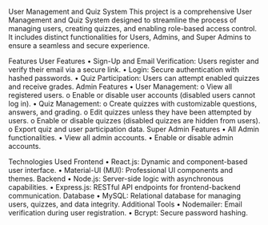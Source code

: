 User Management and Quiz System
This project is a comprehensive User Management and Quiz System designed to streamline the process of managing users, creating quizzes, and enabling role-based access control. It includes distinct functionalities for Users, Admins, and Super Admins to ensure a seamless and secure experience.

Features
User Features
•	Sign-Up and Email Verification: Users register and verify their email via a secure link.
•	Login: Secure authentication with hashed passwords.
•	Quiz Participation: Users can attempt enabled quizzes and receive grades.
Admin Features
•	User Management:
o	View all registered users.
o	Enable or disable user accounts (disabled users cannot log in).
•	Quiz Management:
o	Create quizzes with customizable questions, answers, and grading.
o	Edit quizzes unless they have been attempted by users.
o	Enable or disable quizzes (disabled quizzes are hidden from users).
o	Export quiz and user participation data.
Super Admin Features
•	All Admin functionalities.
•	View all admin accounts.
•	Enable or disable admin accounts.

Technologies Used
Frontend
•	React.js: Dynamic and component-based user interface.
•	Material-UI (MUI): Professional UI components and themes.
Backend
•	Node.js: Server-side logic with asynchronous capabilities.
•	Express.js: RESTful API endpoints for frontend-backend communication.
Database
•	MySQL: Relational database for managing users, quizzes, and data integrity.
Additional Tools
•	Nodemailer: Email verification during user registration.
•	Bcrypt: Secure password hashing.



